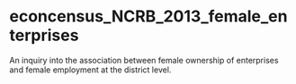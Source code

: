 # econcensus_NCRB_2013_female_enterprises
 An inquiry into the association between female ownership of enterprises and female employment at the district level.
